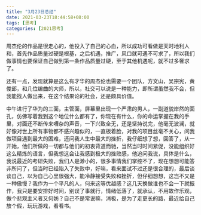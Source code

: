 ```yaml
---
title: "3月23日总结"
date: 2021-03-23T18:44:58+08:00
tags: [思考]
categories: [2021思考]
---
```


周杰伦的作品是很走心的，他投入了自己的心血，所以成功可看做是天时地利人和，首先作品质量过硬是根基，之后机遇，推广，风口就可遇不可求了，所以我们做事情也要保证自己做到第一条作品质量过硬，至于其他机遇呢，就不过多奢求了。

 

还有一点，发现就算是这么有才华的周杰伦也需要一个团队，方文山，吴宗宪，黄俊郎，和几位编曲的大师，所以，社交可以说是一种能力，即所谓虽然我不会，但我能找人做出来，在这个结果论的社会，还是颇具价值。

 

中午进行了华为的三面，主管面，屏幕里出现一个严肃的男人，一副道貌岸然的面孔，仿佛写着我到这个地位什么都有了，你现在有什么，你的命运掌握在我的手里，对面还不断传来嘈杂的声音，一下兴致全无，还是坚持说完，他毫无波澜，就好像对世上所有事物都不感兴趣似的，一直板着脸，对我的项目丝毫不关心，问我做项目遇到最大的困难，还问我人生中最大的挫折，我仔细想了想，回答了，从一开始，他们所做的一切都与他们的初衷背道而驰，当然当时时间紧促，没能组织好这么精炼的语言，但我想这会让我感到极大的挫败感，他追问我说，具体是什么，我说最近的考研失败，我们人是渺小的，很多事情我们掌控不了，现在想想可能答非所问了，但当时已经陷入了失败中，好嘛，看来面试不过还是很合理的，最后谈谈自己，以为自己心里很强大，能冷静接受失败和挫折，但仔细想想，这岂不又是一种傲慢？我作为一个平凡的人，何来这等优越感？这几天换做谁也不会一下就振作，我只是要安排好时间，别误了事就行，情绪低落了，就承认，不用故作乐观，做个悲观主义者又何妨？自己不是常说嘛，消极，是为了走更长的路，最近给自己放个假，玩玩游戏，看看书。